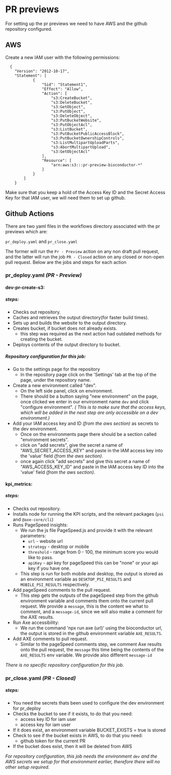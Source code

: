 # PR previews

For setting up the pr previews we need to have AWS and the github repository configured.

## AWS 
Create a new IAM user with the following permissions:

```
  {
	"Version": "2012-10-17",
	"Statement": [
            {
                "Sid": "Statement1",
                "Effect": "Allow",
                "Action": [
                    "s3:CreateBucket",
                    "s3:DeleteBucket",
                    "s3:GetObject",
                    "s3:PutObject",
                    "s3:DeleteObject",
                    "s3:PutBucketWebsite",
                    "s3:PutObjectAcl",
                    "s3:ListBucket",
                    "s3:PutBucketPublicAccessBlock",
                    "s3:PutBucketOwnershipControls",
                    "s3:ListMultipartUploadParts",
                    "s3:AbortMultipartUpload",
                    "s3:GetObjectAcl"
                ],
                "Resource": [
                    "arn:aws:s3:::pr-preview-bioconductor-*"
                ]
            }
	    ]
    }
```

Make sure that you keep a hold of the Access Key ID and the Secret Access Key for that IAM user, we  will need them to set up github.


## Github Actions

There are two yaml files in the workflows directory associated with the pr previews which are:

`pr_deploy.yaml` and `pr_close.yaml`

The former will run the `Pr - Preview` action on any non draft pull request, and the latter will run the job `PR - Closed` action on any closed or non-open pull request. Below are the jobs and steps for each action 

### pr_deploy.yaml *(PR - Preview)*
#### dev-pr-create-s3:
##### steps: 
- Checks out repository.
- Caches and retrieves the output directory(for faster build times).
- Sets up and builds the website to the output directory.
- Creates bucket, if bucket does not already exists.
    - this step was required as the next action had outdated methods for creating the bucket.
- Deploys contents of the output directory to bucket.

##### Repository configuration for this job:

- Go to the settings page for the repository
    - In the repository page click on the 'Settings' tab at the top of the page, under the repository name.
- Create a new environment called "dev".
    - On the left side panel, click on environment.
    - There should be a button saying "new environment" on the page, once clicked we enter in our environment name `dev` and click "configure environment". *( This is to make sure that the access keys, which will be added in the next step are only accessible on a dev environment.)*
- Add your IAM access key and ID *(from the aws section)* as secrets to the dev environment.
    - Once on the environments page there should be a section called "environment secrets". 
    - click on "add secrets", give the secret a name of "AWS_SECRET_ACCESS_KEY" and paste in the IAM access key into the 'value' field *(from the aws section)*.
    - once again click "add secrets" and give this secret a name of "AWS_ACCESS_KEY_ID" and paste in the IAM access key ID into the 'value' field *(from the aws section)*.

#### kpi_metrics:

##### steps: 
- Checks out repository.
- Installs node for running the KPI scripts, and the relevant packages (`psi` and `@axe-core/cli`)
- Runs PageSpeed insights:
    - We run the js file PageSpeed.js and provide it with the relevant parameters:
        - `url` - website url 
        - `strategy` - desktop or mobile 
        - `threshold` - range from 0 - 100, the minimum score you would like to pass.
        - `apiKey` - api key for pageSpeed this can be "none" or your api key if you have one.
    - This step is run for both mobile and desktop, the output is stored as an environment variable as `DESKTOP_PSI_RESULTS` and `MOBILE_PSI_RESULTS` respectively.
- Add pageSpeed comments to the pull request.
    - This step gets the outputs of the pageSpeed step from the github environment variable and comments them onto the current pull request. We provide a `message`, this is the content we what to comment, and a `message-id`, since we will also make a comment for the AXE results.
- Run Axe accessibility:
    - We run the command 'npx run axe (url)' using the bioconductor url, the output is stored in the github environment variable `AXE_RESULTS`.
- Add AXE comments to pull request.
    - Similar to the pageSpeed comments step, we comment Axe results onto the pull request, the `message` this time being the contents of the `AXE_RESULTS` env variable. We provide also different `message-id`

*There is no specific repository configuration for this job.*

### pr_close.yaml *(PR - Closed)*
##### steps:
- You need the secrets thats been used to configure the dev environment for pr_deploy
- Checks the bucket to see if it exists, to do that you need:
    - access key ID for iam user
    - access key for iam user
- If it does exist, an environment variable BUCKET_EXISTS = true is stored 
- Check to see if the bucket exists in AWS, to do that you need:
    - github token for the current PR
- If the bucket does exist, then it will be deleted from AWS


*For repository configuration, this job needs the environment `dev` and the AWS secrets we setup for that environment earlier, therefore there will no other setup required.*
